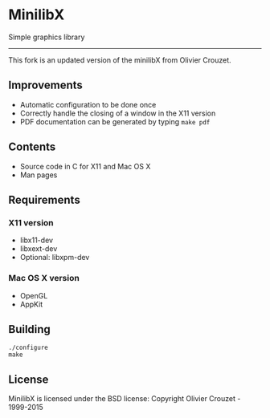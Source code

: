# MinilibX
Simple graphics library

---
This fork is an updated version of the minilibX from Olivier Crouzet.

## Improvements
* Automatic configuration to be done once
* Correctly handle the closing of a window in the X11 version
* PDF documentation can be generated by typing `make pdf`

## Contents
* Source code in C for X11 and Mac OS X
* Man pages

## Requirements
### X11 version
* libx11-dev
* libxext-dev
* Optional: libxpm-dev
### Mac OS X version
* OpenGL
* AppKit

## Building
```
./configure
make
```

## License
MinilibX is licensed under the BSD license: Copyright Olivier Crouzet -
1999-2015
